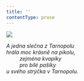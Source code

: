 ```yaml
---
title: ''
contentType: prose
---
```


![](../Images/025.jpg)

_A jedna slečna z Tarnopolu  
hrála moc krásně na pikolu,  
         zejména kvapíky  
         pro bílé pašíky  
u svého strýčka v Tarnopolu._
